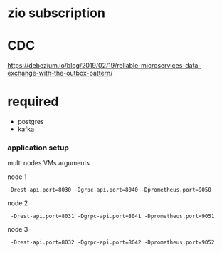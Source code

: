 # zio subscription

# CDC

https://debezium.io/blog/2019/02/19/reliable-microservices-data-exchange-with-the-outbox-pattern/


# required
* postgres
* kafka

### application setup

multi nodes VMs arguments

node 1

```
-Drest-api.port=8030 -Dgrpc-api.port=8040 -Dprometheus.port=9050
```
node 2

``` 
 -Drest-api.port=8031 -Dgrpc-api.port=8041 -Dprometheus.port=9051
```
node 3

``` 
 -Drest-api.port=8032 -Dgrpc-api.port=8042 -Dprometheus.port=9052
```